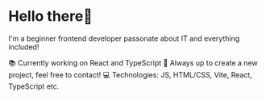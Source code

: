 # Hello there👋

I'm a beginner frontend developer passonate about IT and everything included!

📚 Currently working on React and TypeScript
💬 Always up to create a new project, feel free to contact!
💻 Technologies: JS, HTML/CSS, Vite, React, TypeScript etc.


